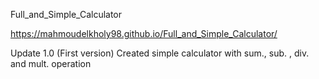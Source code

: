 Full_and_Simple_Calculator

 https://mahmoudelkholy98.github.io/Full_and_Simple_Calculator/
 
Update 1.0 (First version)
Created simple calculator with sum., sub. , div. and mult. operation
